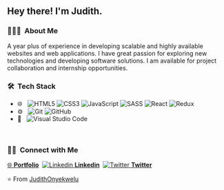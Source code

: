 <h2> Hey there! I'm Judith.</h2>

<h3> 👨🏻‍💻 &nbsp;About Me </h3>

A year plus of experience in developing scalable and highly available websites and web applications. I have great passion for exploring new technologies and developing software solutions. I am available for project collaboration and internship opportunities.

<h3> 🛠 &nbsp;Tech Stack</h3>

- 🌐 &nbsp;
  ![HTML5](https://img.shields.io/badge/-HTML5-333333?style=flat&logo=HTML5)
  ![CSS3](https://img.shields.io/badge/-CSS-333333?style=flat&logo=CSS3&logoColor=1572B6)
  ![JavaScript](https://img.shields.io/badge/-JavaScript-333333?style=flat&logo=javascript)
  ![SASS](https://img.shields.io/badge/-SASS-333333?style=flat&logo=sass)
  ![React](https://img.shields.io/badge/-React-333333?style=flat&logo=react)
  ![Redux](https://img.shields.io/badge/-Redux-333333?style=flat&logo=redux)
- ⚙️ &nbsp;
  ![Git](https://img.shields.io/badge/-Git-333333?style=flat&logo=git)
  ![GitHub](https://img.shields.io/badge/-GitHub-333333?style=flat&logo=github)
- 🔧 &nbsp;
  ![Visual Studio Code](https://img.shields.io/badge/-Visual%20Studio%20Code-333333?style=flat&logo=visual-studio-code&logoColor=007ACC)
<br/>

<h3> 🤝🏻 &nbsp;Connect with Me </h3>

<p align="left">
 <a href="https://judith-portfolio.herokuapp.com/">🌐 <strong> Portfolio</strong></a>&nbsp;
 <a href="https://www.linkedin.com/in/judith-onyekwelu-b96655205"><img alt="Linkedin" src="https://i.stack.imgur.com/gVE0j.png"> <strong> Linkedin</strong></a>&nbsp;
 <a href="https://twitter.com/mmajudith1"><img alt="Twitter" src="http://i.imgur.com/wWzX9uB.png"> <strong> Twitter</strong></a>
</p>


⭐️ From [JudithOnyekwelu](https://github.com/mmajudith)
